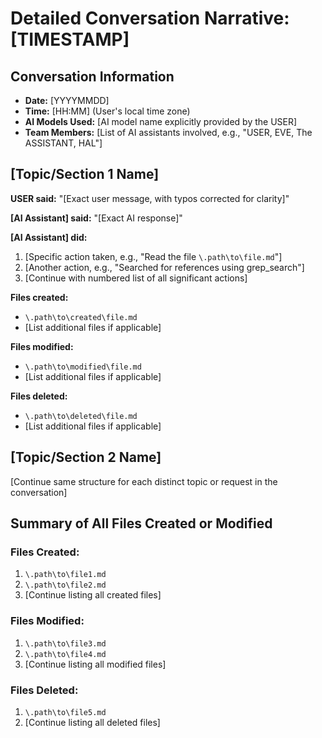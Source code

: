 # Detailed Conversation Narrative: [TIMESTAMP]

## Conversation Information
- **Date:** [YYYYMMDD]
- **Time:** [HH:MM] (User's local time zone)
- **AI Models Used:** [AI model name explicitly provided by the USER]
- **Team Members:** [List of AI assistants involved, e.g., "USER, EVE, The ASSISTANT, HAL"]

## [Topic/Section 1 Name]

**USER said:** "[Exact user message, with typos corrected for clarity]"

**[AI Assistant] said:** "[Exact AI response]"

**[AI Assistant] did:**
1. [Specific action taken, e.g., "Read the file `\.path\to\file.md`"]
2. [Another action, e.g., "Searched for references using grep_search"]
3. [Continue with numbered list of all significant actions]

**Files created:**
- `\.path\to\created\file.md`
- [List additional files if applicable]

**Files modified:**
- `\.path\to\modified\file.md`
- [List additional files if applicable]

**Files deleted:**
- `\.path\to\deleted\file.md`
- [List additional files if applicable]

## [Topic/Section 2 Name]

[Continue same structure for each distinct topic or request in the conversation]

## Summary of All Files Created or Modified

### Files Created:
1. `\.path\to\file1.md`
2. `\.path\to\file2.md`
3. [Continue listing all created files]

### Files Modified:
1. `\.path\to\file3.md`
2. `\.path\to\file4.md`
3. [Continue listing all modified files]

### Files Deleted:
1. `\.path\to\file5.md`
2. [Continue listing all deleted files]
